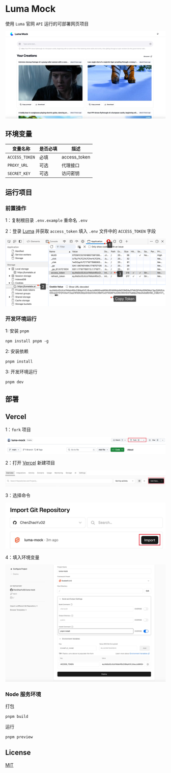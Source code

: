 # Luma Mock

使用 `Luma` 官网 `API` 运行的可部署网页项目

![Luma Mock](/doc/cover.jpg)

## 环境变量

| 变量名称       | 是否必填 | 描述         |
| -------------- | -------- | ------------ |
| `ACCESS_TOKEN` | 必填     | access_token |
| `PROXY_URL`    | 可选     | 代理接口     |
| `SECRET_KEY`   | 可选     | 访问密钥     |

## 运行项目

### 前置操作

1：复制根目录 `.env.example` 重命名 `.env`

2：登录 [Luma](https://lumalabs.ai/) 并获取 `access_token` 填入 `.env` 文件中的 `ACCESS_TOKEN` 字段

![Access Token](/doc/access_token.png)

### 开发环境运行

1: 安装 `pnpm`

```shell
npm install pnpm -g

```

2: 安装依赖

```shell
pnpm install
```

3: 开发环境运行

```shell
pnpm dev
```

## 部署

## Vercel

1：`fork` 项目

![Fork](/doc/deploy1.jpg)

2：打开 [Vercel](https://vercel.com) 新建项目

![Vercel](/doc/deploy2.jpg)

3：选择命令

![Script](/doc/deploy3.jpg)

4：填入环境变量

![Environment variable](/doc/deploy4.jpg)

### Node 服务环境

打包

```shell
pnpm build
```

运行

```shell
pnpm preview
```

## License

[MIT](license)

